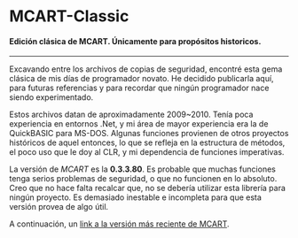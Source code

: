 # MCART-Classic
#### Edición clásica de MCART. **Únicamente para propósitos historicos**.
---
Excavando entre los archivos de copias de seguridad, encontré esta gema clásica de mis días de programador novato. He decidido publicarla aquí, para futuras referencias y para recordar que ningún programador nace siendo experimentado.

Estos archivos datan de aproximadamente 2009~2010. Tenía poca experiencia en entornos .Net, y mi área de mayor experiencia era la de QuickBASIC para MS-DOS. Algunas funciones provienen de otros proyectos históricos de aquel entonces, lo que se refleja en la estructura de métodos, el poco uso que le doy al CLR, y mi dependencia de funciones imperativas.

La versión de *MCART* es la **0.3.3.80**. Es probable que muchas funciones tenga serios problemas de seguridad, o que no funcionen en lo absoluto. Creo que no hace falta recalcar que, no se debería utilizar esta librería para ningún proyecto. Es demasiado inestable e incompleta para que esta versión provea de algo útil.

A continuación, un [link a la versión más reciente de MCART](https://github.com/TheXDS/MCART.git).